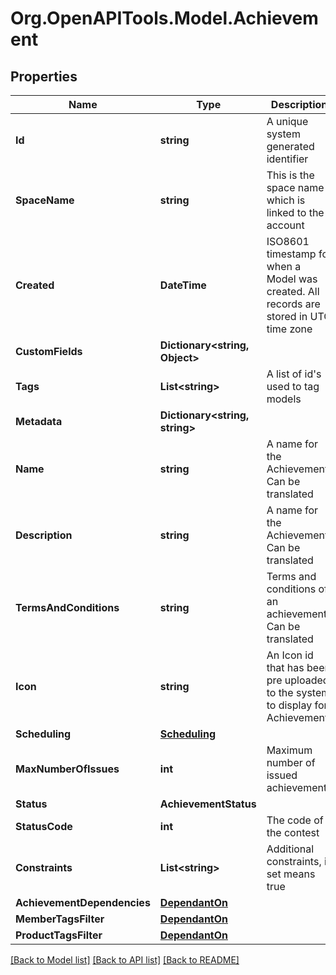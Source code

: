 
# Org.OpenAPITools.Model.Achievement

## Properties

Name | Type | Description | Notes
------------ | ------------- | ------------- | -------------
**Id** | **string** | A unique system generated identifier | 
**SpaceName** | **string** | This is the space name which is linked to the account | 
**Created** | **DateTime** | ISO8601 timestamp for when a Model was created. All records are stored in UTC time zone | 
**CustomFields** | **Dictionary&lt;string, Object&gt;** |  | [optional] 
**Tags** | **List&lt;string&gt;** | A list of id&#39;s used to tag models | [optional] 
**Metadata** | **Dictionary&lt;string, string&gt;** |  | [optional] 
**Name** | **string** | A name for the Achievement. Can be translated | 
**Description** | **string** | A name for the Achievement. Can be translated | [optional] 
**TermsAndConditions** | **string** | Terms and conditions of an achievement. Can be translated | [optional] 
**Icon** | **string** | An Icon id that has been pre uploaded to the system to display for Achievement | 
**Scheduling** | [**Scheduling**](Scheduling.md) |  | [optional] 
**MaxNumberOfIssues** | **int** | Maximum number of issued achievements | [optional] 
**Status** | **AchievementStatus** |  | [optional] 
**StatusCode** | **int** | The code of the contest | [optional] [readonly] 
**Constraints** | **List&lt;string&gt;** | Additional constraints, if set means true | 
**AchievementDependencies** | [**DependantOn**](DependantOn.md) |  | [optional] 
**MemberTagsFilter** | [**DependantOn**](DependantOn.md) |  | [optional] 
**ProductTagsFilter** | [**DependantOn**](DependantOn.md) |  | [optional] 

[[Back to Model list]](../README.md#documentation-for-models)
[[Back to API list]](../README.md#documentation-for-api-endpoints)
[[Back to README]](../README.md)

